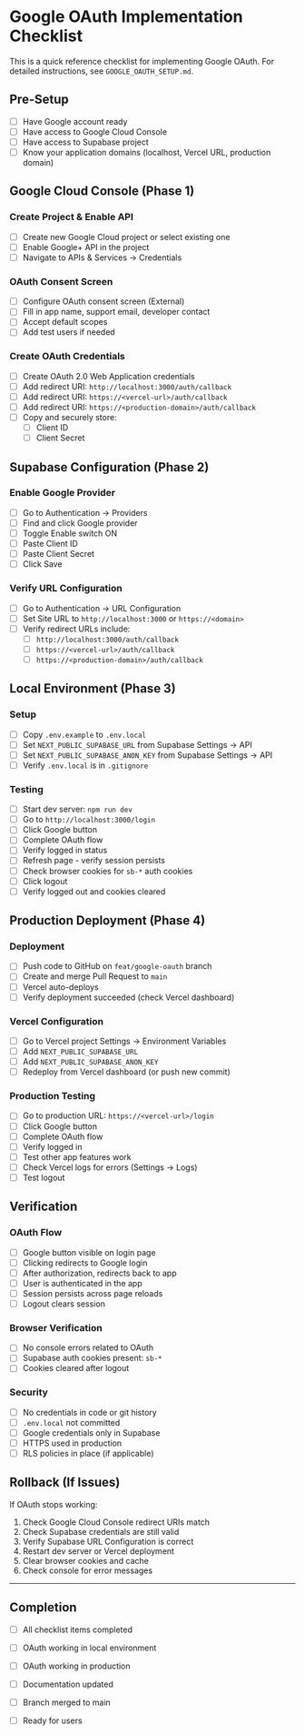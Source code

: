 # Google OAuth Implementation Checklist

This is a quick reference checklist for implementing Google OAuth. For detailed instructions, see `GOOGLE_OAUTH_SETUP.md`.

## Pre-Setup
- [ ] Have Google account ready
- [ ] Have access to Google Cloud Console
- [ ] Have access to Supabase project
- [ ] Know your application domains (localhost, Vercel URL, production domain)

## Google Cloud Console (Phase 1)

### Create Project & Enable API
- [ ] Create new Google Cloud project or select existing one
- [ ] Enable Google+ API in the project
- [ ] Navigate to APIs & Services → Credentials

### OAuth Consent Screen
- [ ] Configure OAuth consent screen (External)
- [ ] Fill in app name, support email, developer contact
- [ ] Accept default scopes
- [ ] Add test users if needed

### Create OAuth Credentials
- [ ] Create OAuth 2.0 Web Application credentials
- [ ] Add redirect URI: `http://localhost:3000/auth/callback`
- [ ] Add redirect URI: `https://<vercel-url>/auth/callback`
- [ ] Add redirect URI: `https://<production-domain>/auth/callback`
- [ ] Copy and securely store:
  - [ ] Client ID
  - [ ] Client Secret

## Supabase Configuration (Phase 2)

### Enable Google Provider
- [ ] Go to Authentication → Providers
- [ ] Find and click Google provider
- [ ] Toggle Enable switch ON
- [ ] Paste Client ID
- [ ] Paste Client Secret
- [ ] Click Save

### Verify URL Configuration
- [ ] Go to Authentication → URL Configuration
- [ ] Set Site URL to `http://localhost:3000` or `https://<domain>`
- [ ] Verify redirect URLs include:
  - [ ] `http://localhost:3000/auth/callback`
  - [ ] `https://<vercel-url>/auth/callback`
  - [ ] `https://<production-domain>/auth/callback`

## Local Environment (Phase 3)

### Setup
- [ ] Copy `.env.example` to `.env.local`
- [ ] Set `NEXT_PUBLIC_SUPABASE_URL` from Supabase Settings → API
- [ ] Set `NEXT_PUBLIC_SUPABASE_ANON_KEY` from Supabase Settings → API
- [ ] Verify `.env.local` is in `.gitignore`

### Testing
- [ ] Start dev server: `npm run dev`
- [ ] Go to `http://localhost:3000/login`
- [ ] Click Google button
- [ ] Complete OAuth flow
- [ ] Verify logged in status
- [ ] Refresh page - verify session persists
- [ ] Check browser cookies for `sb-*` auth cookies
- [ ] Click logout
- [ ] Verify logged out and cookies cleared

## Production Deployment (Phase 4)

### Deployment
- [ ] Push code to GitHub on `feat/google-oauth` branch
- [ ] Create and merge Pull Request to `main`
- [ ] Vercel auto-deploys
- [ ] Verify deployment succeeded (check Vercel dashboard)

### Vercel Configuration
- [ ] Go to Vercel project Settings → Environment Variables
- [ ] Add `NEXT_PUBLIC_SUPABASE_URL`
- [ ] Add `NEXT_PUBLIC_SUPABASE_ANON_KEY`
- [ ] Redeploy from Vercel dashboard (or push new commit)

### Production Testing
- [ ] Go to production URL: `https://<vercel-url>/login`
- [ ] Click Google button
- [ ] Complete OAuth flow
- [ ] Verify logged in
- [ ] Test other app features work
- [ ] Check Vercel logs for errors (Settings → Logs)
- [ ] Test logout

## Verification

### OAuth Flow
- [ ] Google button visible on login page
- [ ] Clicking redirects to Google login
- [ ] After authorization, redirects back to app
- [ ] User is authenticated in the app
- [ ] Session persists across page reloads
- [ ] Logout clears session

### Browser Verification
- [ ] No console errors related to OAuth
- [ ] Supabase auth cookies present: `sb-*`
- [ ] Cookies cleared after logout

### Security
- [ ] No credentials in code or git history
- [ ] `.env.local` not committed
- [ ] Google credentials only in Supabase
- [ ] HTTPS used in production
- [ ] RLS policies in place (if applicable)

## Rollback (If Issues)

If OAuth stops working:

1. Check Google Cloud Console redirect URIs match
2. Check Supabase credentials are still valid
3. Verify Supabase URL Configuration is correct
4. Restart dev server or Vercel deployment
5. Clear browser cookies and cache
6. Check console for error messages

---

## Completion

- [ ] All checklist items completed
- [ ] OAuth working in local environment
- [ ] OAuth working in production
- [ ] Documentation updated
- [ ] Branch merged to main
- [ ] Ready for users

